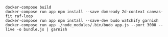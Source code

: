 
    docker-compose build
    docker-compose run app npm install --save domready 2d-context canvas-fit raf-loop
    docker-compose run app npm install --save-dev budo watchify garnish
    docker-compose run app ./node_modules/.bin/budo app.js --port 3000 --live -o bundle.js | garnish
